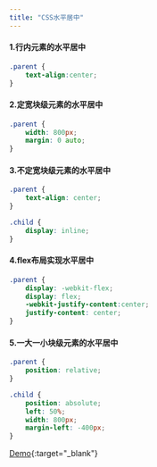 ```yaml
---
title: "CSS水平居中"
---
```


#### 1.行内元素的水平居中 
```css
.parent {
    text-align:center;
}
```

#### 2.定宽块级元素的水平居中

```css
.parent {
    width: 800px;
    margin: 0 auto;
}
```

<!-- more -->

#### 3.不定宽块级元素的水平居中

```css
.parent {
    text-align: center;
}

.child {
    display: inline;
}
```

#### 4.flex布局实现水平居中

```css
.parent {
    display: -webkit-flex;
    display: flex;
    -webkit-justify-content:center;
    justify-content: center;
}
```

#### 5.一大一小块级元素的水平居中

```css
.parent {
    position: relative;
}

.child {
    position: absolute;
    left: 50%;
    width: 800px;
    margin-left: -400px;
}
```

[Demo](/demo/css-center-horizontal.html){:target="_blank"}  